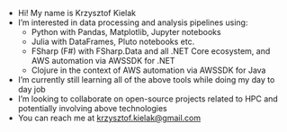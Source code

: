 - Hi! My name is Krzysztof Kielak
- I’m interested in data processing and analysis pipelines using:
  - Python with Pandas, Matplotlib, Jupyter notebooks
  - Julia with DataFrames, Pluto notebooks etc.
  - FSharp (F#) with FSharp.Data and all .NET Core ecosystem, and AWS automation via AWSSDK for .NET
  - Clojure in the context of AWS automation via AWSSDK for Java
- I’m currently still learning all of the above tools while doing my day to day job
- I’m looking to collaborate on open-source projects related to HPC and potentially involving above technologies
- You can reach me at krzysztof.kielak@gmail.com 

<!---
appblue/appblue is a ✨ special ✨ repository because its `README.md` (this file) appears on your GitHub profile.
You can click the Preview link to take a look at your changes.
--->
